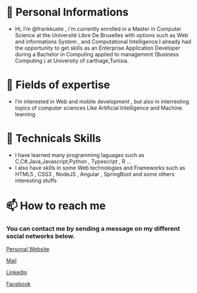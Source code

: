 #  👋 Personal Informations   
- Hi, I’m @frankkuete , i'm currently enrolled in a Master in Computer Science at the Université Libre De Bruxelles with options such as Web and informations System , and Computational Intelligence.I already had the opportunity to get skills as an Enterprise Application Developer during a Bachelor in Computing applied to management (Business Computing ) at University of carthage,Tunisia.
# 👀 Fields of expertise
-  I’m interested in Web and mobile development , but also in interresting topics of computer sciences Like Artificial Intelligence and Machine learning 
# 🌱 Technicals Skills 
- I have learned many programming laguages such as C,C#,Java,Javascript,Python , Typescript , R ...
- I also have skills in some Web technologies and Frameworks such as HTML5 , CSS3 , NodeJS , Angular , SpringBoot and some others interesting stuffs
# 📫 How to reach me
### You can contact me by sending a message on my different social networks below.
[Personal Website](https://frankkuete.github.io/frank.portfolio/)

[ Mail ](kuete.frank1@gmail.com)

[Linkedin](https://www.linkedin.com/in/frank-kuete-9b5023149/)

[Facebook](https://www.facebook.com/profile.php?id=100007794645324)
<!---
frankkuete/frankkuete is a ✨ special ✨ repository because its `README.md` (this file) appears on your GitHub profile.
You can click the Preview link to take a look at your changes.
--->
